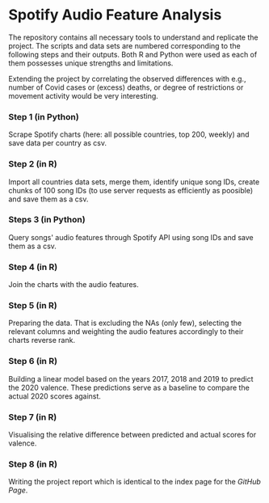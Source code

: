 # Spotify Audio Feature Analysis

The repository contains all necessary tools to understand and replicate the project. The scripts and data sets are numbered corresponding to the following steps and their outputs. Both R and Python were used as each of them possesses unique strengths and limitations. 

Extending the project by correlating the observed differences with e.g., number of Covid cases or (excess) deaths, or degree of restrictions or movement activity would be very interesting.


### Step 1 (in Python)
Scrape Spotify charts (here: all possible countries, top 200, weekly) and save data per country as csv.

### Step 2 (in R)
Import all countries data sets, merge them, identify unique song IDs, create chunks of 100 song IDs (to use server requests as efficiently as poosible) and save them as a csv.

### Steps 3 (in Python)
Query songs' audio features through Spotify API using song IDs and save them as a csv.

### Step 4 (in R)
Join the charts with the audio features.

### Step 5 (in R)
Preparing the data. That is excluding the NAs (only few), selecting the relevant columns and weighting the audio features accordingly to their charts reverse rank.

### Step 6 (in R)
Building a linear model based on the years 2017, 2018 and 2019 to predict the 2020 valence. These predictions serve as a baseline to compare the actual 2020 scores against.

### Step 7 (in R)
Visualising the relative difference between predicted and actual scores for valence.

### Step 8 (in R)
Writing the project report which is identical to the index page for the *GitHub Page*.
